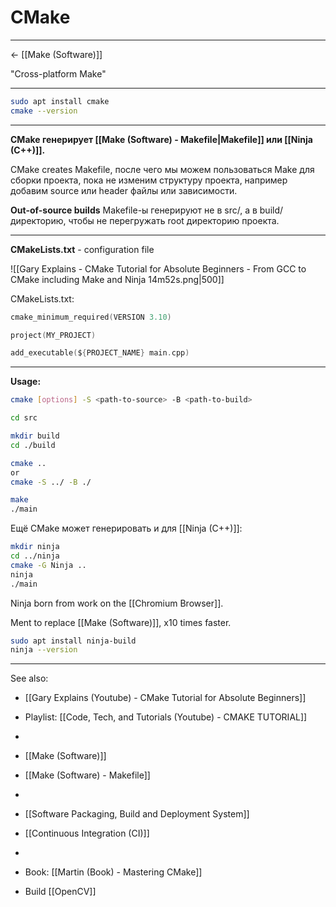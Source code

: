 # CMake

---
<- [[Make (Software)]]

"Cross-platform Make"

---

```bash
sudo apt install cmake
cmake --version
```

---

**CMake генерирует [[Make (Software) - Makefile|Makefile]] или [[Ninja (C++)]].**

CMake creates Makefile,
после чего мы можем пользоваться Make для сборки проекта,
пока не изменим структуру проекта, например добавим source или header файлы или зависимости.

**Out-of-source builds**
Makefile-ы генерируют не в src/, а в build/ директорию, чтобы не перегружать root директорию проекта.

---

**CMakeLists.txt** - configuration file

![[Gary Explains - CMake Tutorial for Absolute Beginners - From GCC to CMake including Make and Ninja 14m52s.png|500]]

CMakeLists.txt:
```c
cmake_minimum_required(VERSION 3.10)

project(MY_PROJECT)

add_executable(${PROJECT_NAME} main.cpp)
```

---

**Usage:**

```sh
cmake [options] -S <path-to-source> -B <path-to-build>
```

```sh
cd src

mkdir build
cd ./build

cmake ..
or
cmake -S ../ -B ./

make
./main
```

Ещё CMake может генерировать и для [[Ninja (C++)]]:
```sh
mkdir ninja
cd ../ninja
cmake -G Ninja ..
ninja
./main
```

Ninja born from work on the [[Chromium Browser]].

Ment to replace [[Make (Software)]], x10 times faster.

```sh
sudo apt install ninja-build
ninja --version
```

---

See also:
- [[Gary Explains (Youtube) - CMake Tutorial for Absolute Beginners]]
- Playlist: [[Code, Tech, and Tutorials (Youtube) - CMAKE TUTORIAL]]
-
- [[Make (Software)]]
- [[Make (Software) - Makefile]]
-
- [[Software Packaging, Build and Deployment System]]
- [[Continuous Integration (CI)]]
-
- Book: [[Martin (Book) - Mastering CMake]]

- Build [[OpenCV]]

